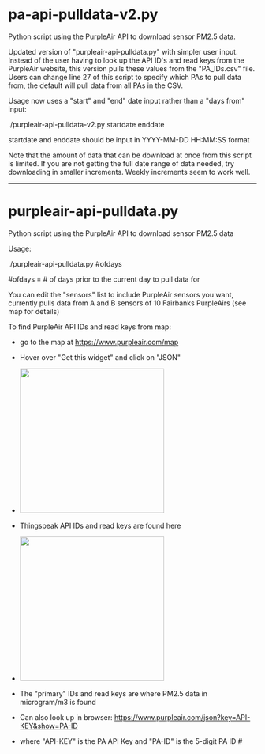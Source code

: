# pa-api-pulldata-v2.py
Python script using the PurpleAir API to download sensor PM2.5 data.

Updated version of "purpleair-api-pulldata.py" with simpler user input. Instead of the user having to look up the API ID's and read keys from the PurpleAir website, this version pulls these values from the "PA_IDs.csv" file. Users can change line 27 of this script to specify which PAs to pull data from, the default will pull data from all PAs in the CSV.

Usage now uses a "start" and "end" date input rather than a "days from" input:

./purpleair-api-pulldata-v2.py startdate enddate

startdate and enddate should be input in YYYY-MM-DD HH:MM:SS format

Note that the amount of data that can be download at once from this script is limited. If you are not getting the full date range of data needed, try downloading in smaller increments. Weekly increments seem to work well.

-------------------------------------------------------------------------------------------------------------------------------------------------------------------

# purpleair-api-pulldata.py
Python script using the PurpleAir API to download sensor PM2.5 data 

Usage:

./purpleair-api-pulldata.py #ofdays

#ofdays = # of days prior to the current day to pull data for

You can edit the "sensors" list to include PurpleAir sensors you want, currently pulls data from A and B sensors of 10 Fairbanks PurpleAirs (see map for details)

To find PurpleAir API IDs and read keys from map:
- go to the map at https://www.purpleair.com/map
- Hover over "Get this widget" and click on "JSON"
- <img width="292" src="https://user-images.githubusercontent.com/81830321/113453656-eaf02300-93b2-11eb-8fe8-e9d638801bb1.png">
- Thingspeak API IDs and read keys are found here 
- <img width="292" src="https://user-images.githubusercontent.com/81830321/113453921-81bcdf80-93b3-11eb-9fbe-d74141a24818.png">
- The "primary" IDs and read keys are where PM2.5 data in microgram/m3 is found 

- Can also look up in browser: https://www.purpleair.com/json?key=API-KEY&show=PA-ID
- where "API-KEY" is the PA API Key and "PA-ID" is the 5-digit PA ID #



